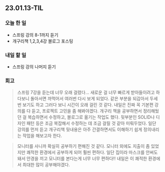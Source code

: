 ## 23.01.13-TIL

### 오늘 한 일
- 스프링 강의 8-1까지 듣기
- 개구리책 1,2,3,4강 블로그 포스팅

### 내일 할 일
- 스프링 강의 나머지 듣기

### 회고
> 스프링 7강을 듣는데 너무 오래 걸렸다... 새로운 걸 너무 빠르게 받아들이려고 하다보니 돌아서면 까먹어서 여러번 다시 보게 되었다. 같은 부분을 되감아서 두세번 보기도 하고 그러다 보니 시간이 오래 걸린 것 같다. 
> 내일은 진짜 꼭 기본편 강의를 다 듣고, 프로젝트 고민을 좀 해봐야겠다. 개구리 책을 공부하면서 정리해뒀던 걸 복습하면서 수정하고, 블로그로 옮기는 작업도 했다. 뒷부분인 SOLID나 디자인 패턴 등은 
> 조금 복잡해서 수정하는 데 조금 걸릴 것 같아 미뤄두었다. 일단 강의를 먼저 듣고 개구리책 뒷내용은 아주 간결하면서도 이해하기 쉽게 정의내리는 작업을 해보고자 한다.

> 모니터를 사니까 확실히 공부하기 편해진 것 같다. 모니터 외에도 지출이 좀 있었지만 쾌적한 환경에서 공부하게 되어 훨씬 편하다. 일단 집이라 마스크를 안써도 돼서 안경을 끼고 모니터를 본다는게 너무 너무 편하다!!
> 내일은 이 쾌적한 환경에서 최대한 많이 공부해야겠다.
